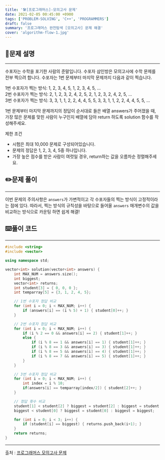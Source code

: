 ```yaml
---
title: '🛠️[프로그래머스]-모의고사 문제'
date: 2021-02-05 00:45:00 +0900
tags: ['PROBLEM-SOLVING', 'C++', 'PROGRAMMERS']
draft: false
summary: '프로그래머스 완전탐색 [모의고사] 문제 해결'
cover: 'algorithm-flow-1.jpg'
---
```


## 📖문제 설명
---
수포자는 수학을 포기한 사람의 준말입니다. 수포자 삼인방은 모의고사에 수학 문제를 전부 찍으려 합니다. 수포자는 1번 문제부터 마지막 문제까지 다음과 같이 찍습니다.

1번 수포자가 찍는 방식: 1, 2, 3, 4, 5, 1, 2, 3, 4, 5, ...  
2번 수포자가 찍는 방식: 2, 1, 2, 3, 2, 4, 2, 5, 2, 1, 2, 3, 2, 4, 2, 5, ...  
3번 수포자가 찍는 방식: 3, 3, 1, 1, 2, 2, 4, 4, 5, 5, 3, 3, 1, 1, 2, 2, 4, 4, 5, 5, ...

1번 문제부터 마지막 문제까지의 정답이 순서대로 들은 배열 answers가 주어졌을 때, 가장 많은 문제를 맞힌 사람이 누구인지 배열에 담아 return 하도록 solution 함수를 작성해주세요.

제한 조건
- 시험은 최대 10,000 문제로 구성되어있습니다.
- 문제의 정답은 1, 2, 3, 4, 5중 하나입니다.
- 가장 높은 점수를 받은 사람이 여럿일 경우, return하는 값을 오름차순 정렬해주세요.

## ✏️문제 풀이
---
이번 문제의 주의사항은 ```answers```가 가변적이고 각 수포자들의 찍는 방식이 고정적이라는 점에 있다. 따라서, 찍는 방식의 규칙성을 바탕으로 들어올 ```answers``` 매개변수의 값을 비교하는 방식으로 카운팅 하면 쉽게 해결!

## ⌨️풀이 코드
---
```cpp
#include <string>
#include <vector>

using namespace std;

vector<int> solution(vector<int> answers) {
    int MAX_NUM = answers.size();
    int biggest;
    vector<int> returns;
    int student[3] = { 0, 0, 0 };
    int temparray[5] = {3, 1, 2, 4, 5};

    // 1번 수포자 정답 비교
    for (int i = 0; i < MAX_NUM; i++) {
        if (answers[i] == (i % 5) + 1) { student[0]++; }
    }

    // 2번 수포자 정답 비교
    for (int i = 0; i < MAX_NUM; i++) {
        if (i % 2 == 0 && answers[i] == 2) { student[1]++; }
        else {
            if (i % 8 == 1 && answers[i] == 1) { student[1]++; }
            if (i % 8 == 3 && answers[i] == 3) { student[1]++; }
            if (i % 8 == 5 && answers[i] == 4) { student[1]++; }
            if (i % 8 == 7 && answers[i] == 5) { student[1]++; }
        }
    }

    // 3번 수포자 정답 비교
    for (int i = 0; i < MAX_NUM; i++) {
        int index = i % 10;
        if(answers[i] == temparray[index/2]) { student[2]++; }
    }

    // 정답 횟수 비교
    student[1] < student[2] ? biggest = student[2] : biggest = student[1];
    biggest < student[0] ? biggest = student[0] : biggest = biggest;

    for (int i = 0; i < 3; i++) {
        if (student[i] == biggest) { returns.push_back(i+1); }
    }
    return returns;
}
```
-----
출처 : [프로그래머스 모의고사 문제](https://programmers.co.kr/learn/courses/30/lessons/42840)